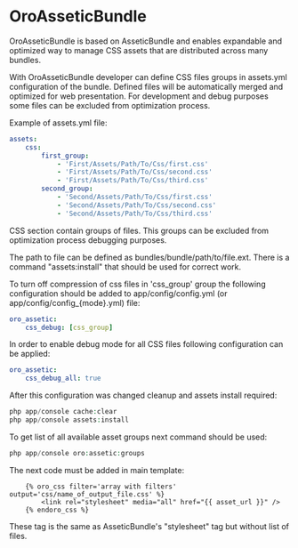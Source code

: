 OroAsseticBundle
================

OroAsseticBundle is based on AsseticBundle and enables expandable and optimized way to manage CSS assets that are
distributed across many bundles.

With OroAsseticBundle developer can define CSS files groups in assets.yml configuration of the bundle. Defined files
will be automatically merged and optimized for web presentation. For development and debug purposes some files can
be excluded from optimization process.

Example of assets.yml file:
```yaml
assets:
    css:
        first_group:
            - 'First/Assets/Path/To/Css/first.css'
            - 'First/Assets/Path/To/Css/second.css'
            - 'First/Assets/Path/To/Css/third.css'
        second_group:
            - 'Second/Assets/Path/To/Css/first.css'
            - 'Second/Assets/Path/To/Css/second.css'
            - 'Second/Assets/Path/To/Css/third.css'
```

CSS section contain groups of files. This groups can be excluded from optimization process debugging purposes.

The path to file can be defined as bundles/bundle/path/to/file.ext. There is a command "assets:install" that should be
used for correct work.

To turn off compression of css files in 'css_group' group the following configuration should be added
to app/config/config.yml (or app/config/config_{mode}.yml) file:

```yaml
oro_assetic:
    css_debug: [css_group]
```

In order to enable debug mode for all CSS files following configuration can be applied:

```yaml
oro_assetic:
    css_debug_all: true
```

After this configuration was changed cleanup and assets install required:

```php
php app/console cache:clear
php app/console assets:install
```

To get list of all available asset groups next command should be used:

```php
php app/console oro:assetic:groups
```

The next code must be added in main template:

```
    {% oro_css filter='array with filters' output='css/name_of_output_file.css' %}
        <link rel="stylesheet" media="all" href="{{ asset_url }}" />
    {% endoro_css %}
```
These tag is the same as AsseticBundle's "stylesheet" tag but without list of files.

